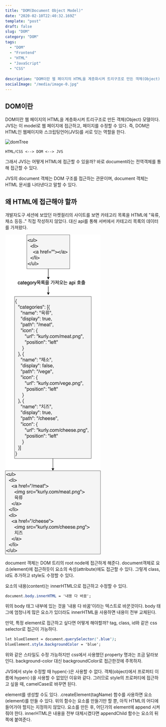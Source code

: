 ```yaml
---
title: "DOM(Document Object Model)"
date: "2020-02-10T22:40:32.169Z"
template: "post"
draft: false
slug: "DOM"
category: "DOM"
tags:
  - "DOM"
  - "Frontend"
  - "HTML"
  - "JavaScript"
  - "CSS"

description: "DOM이란 웹 페이지의 HTML을 계층화시켜 트리구조로 만든 객체(Object) 모델이다. JVS는 이 model로 웹 페이지에 접근하고, 페이지를 수정할 수 있다. 즉, DOM은 HTML인 웹페이지와 스크립팅언어(JVS)를 서로 잇는 역할을 한다."
socialImage: "/media/image-0.jpg"
---
```


## DOM이란

DOM이란 웹 페이지의 HTML을 계층화시켜 트리구조로 만든 객체(Object) 모델이다. 
JVS는 이 model로 웹 페이지에 접근하고, 페이지를 수정할 수 있다. 
즉, DOM은 HTML인 웹페이지와 스크립팅언어(JVS)를 서로 잇는 역할을 한다.

![domTree](https://img1.daumcdn.net/thumb/R1280x0/?scode=mtistory2&fname=https%3A%2F%2Fk.kakaocdn.net%2Fdn%2FDwjef%2FbtquCsALQht%2F7kP64AJPNmU8KgKxnCyg6K%2Fimg.png)
```
HTML/CSS <--> DOM <--> JVS
```

그래서 JVS는 어떻게 HTML에 접근할 수 있을까?
바로 document라는 전역객체를 통해 접근할 수 있다.

JVS의 document 객체는 DOM 구조를 접근하는 관문이며, document 객체는 HTML 문서를 나타낸다고 말할 수 있다.



## 왜 HTML에 접근해야 할까

개발자도구 세션에 보았던 마켓컬리의 사이트를 보면 카테고리 목록을 HTML에 "육류, 채소 등등.." 직접 작성하지 않았다.
대신 api를 통해 서버에서 카테고리 목록의 데이터를 가져왔다.

![dom](./dom.jpg)

document 객체는 DOM 트리의 root node에 접근하게 해준다.
document객체로 요소(element)에 접근하듯이 요소의 속성(attribute)에도 접근할 수 있다.
그렇게 class, id도 추가하고 style도 수정할 수 있다.

요소의 내용(content)는 innerHTML으로 접근하고 수정할 수 있다.

```css
document.body.innerHTML = '내용 다 바꿈';
```
위의 body 태그 내부에 있는 것을 '내용 다 바꿈'이라는 텍스트로 바꾼것이다.
body 태그에 엄청나게 많은 요소가 있더라도 innerHTML을 사용하면 내용이 전부 교체된다.

만약, 특정 element로 접근하고 싶다면 어떻게 해야할까?
tag, class, id와 같은 css selector로 접근이 가능하다.

```css
let blueElement = document.querySelector('.blue');
blueElement.style.backgroundColor = 'blue';
```

위와 같은 스타일도 수정 가능하지만 css에서 사용했던 property 명과는 조금 달라보인다.
background-color 대신 backgroundColor로 접근한것에 주목하자.

JVS에서 style 수정할 때 hypen(-)은 사용할 수 없다.
객체(object)에서 프로퍼티 이름에 hypen(-)을 사용할 수 없었던 이유와 같다.
그러므로 style의 프로퍼티에 접근하고 싶을 때, camelCase로 바꾸면 된다.

element를 생성할 수도 있다.
.createElement(tagName) 함수를 사용하면 요소(element)를 만들 수 있다. 위의 함수는 요소를 만들기만 할 뿐, 아직 HTML의 어디에 들어가야 할지는 지정하지 않았다.
요소를 만든 후, 어딘가의 element에 append 시켜줘야 한다.
innerHTML은 내용을 전부 대체시켰다면 appendChild 함수는 요소의 뒤쪽에 붙여준다.


